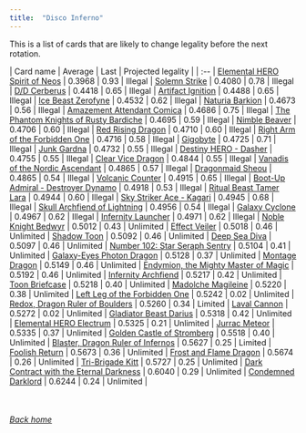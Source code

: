 ```yaml
---
title:  "Disco Inferno"
---
```


This is a list of cards that are likely to change legality before the next rotation.

| Card name | Average | Last | Projected legality |
| :-- |
[Elemental HERO Spirit of Neos](https://db.ygoprodeck.com/card/?search=Elemental%20HERO%20Spirit%20of%20Neos) | 0.3968 | 0.93 | Illegal |
[Solemn Strike](https://db.ygoprodeck.com/card/?search=Solemn%20Strike) | 0.4080 | 0.78 | Illegal |
[D/D Cerberus](https://db.ygoprodeck.com/card/?search=D/D%20Cerberus) | 0.4418 | 0.65 | Illegal |
[Artifact Ignition](https://db.ygoprodeck.com/card/?search=Artifact%20Ignition) | 0.4488 | 0.65 | Illegal |
[Ice Beast Zerofyne](https://db.ygoprodeck.com/card/?search=Ice%20Beast%20Zerofyne) | 0.4532 | 0.62 | Illegal |
[Naturia Barkion](https://db.ygoprodeck.com/card/?search=Naturia%20Barkion) | 0.4673 | 0.56 | Illegal |
[Amazement Attendant Comica](https://db.ygoprodeck.com/card/?search=Amazement%20Attendant%20Comica) | 0.4686 | 0.75 | Illegal |
[The Phantom Knights of Rusty Bardiche](https://db.ygoprodeck.com/card/?search=The%20Phantom%20Knights%20of%20Rusty%20Bardiche) | 0.4695 | 0.59 | Illegal |
[Nimble Beaver](https://db.ygoprodeck.com/card/?search=Nimble%20Beaver) | 0.4706 | 0.60 | Illegal |
[Red Rising Dragon](https://db.ygoprodeck.com/card/?search=Red%20Rising%20Dragon) | 0.4710 | 0.60 | Illegal |
[Right Arm of the Forbidden One](https://db.ygoprodeck.com/card/?search=Right%20Arm%20of%20the%20Forbidden%20One) | 0.4716 | 0.58 | Illegal |
[Gigobyte](https://db.ygoprodeck.com/card/?search=Gigobyte) | 0.4725 | 0.71 | Illegal |
[Junk Gardna](https://db.ygoprodeck.com/card/?search=Junk%20Gardna) | 0.4732 | 0.55 | Illegal |
[Destiny HERO - Dasher](https://db.ygoprodeck.com/card/?search=Destiny%20HERO%20-%20Dasher) | 0.4755 | 0.55 | Illegal |
[Clear Vice Dragon](https://db.ygoprodeck.com/card/?search=Clear%20Vice%20Dragon) | 0.4844 | 0.55 | Illegal |
[Vanadis of the Nordic Ascendant](https://db.ygoprodeck.com/card/?search=Vanadis%20of%20the%20Nordic%20Ascendant) | 0.4865 | 0.57 | Illegal |
[Dragonmaid Sheou](https://db.ygoprodeck.com/card/?search=Dragonmaid%20Sheou) | 0.4865 | 0.54 | Illegal |
[Volcanic Counter](https://db.ygoprodeck.com/card/?search=Volcanic%20Counter) | 0.4915 | 0.65 | Illegal |
[Boot-Up Admiral - Destroyer Dynamo](https://db.ygoprodeck.com/card/?search=Boot-Up%20Admiral%20-%20Destroyer%20Dynamo) | 0.4918 | 0.53 | Illegal |
[Ritual Beast Tamer Lara](https://db.ygoprodeck.com/card/?search=Ritual%20Beast%20Tamer%20Lara) | 0.4944 | 0.60 | Illegal |
[Sky Striker Ace - Kagari](https://db.ygoprodeck.com/card/?search=Sky%20Striker%20Ace%20-%20Kagari) | 0.4945 | 0.68 | Illegal |
[Skull Archfiend of Lightning](https://db.ygoprodeck.com/card/?search=Skull%20Archfiend%20of%20Lightning) | 0.4956 | 0.54 | Illegal |
[Galaxy Cyclone](https://db.ygoprodeck.com/card/?search=Galaxy%20Cyclone) | 0.4967 | 0.62 | Illegal |
[Infernity Launcher](https://db.ygoprodeck.com/card/?search=Infernity%20Launcher) | 0.4971 | 0.62 | Illegal |
[Noble Knight Bedwyr](https://db.ygoprodeck.com/card/?search=Noble%20Knight%20Bedwyr) | 0.5012 | 0.43 | Unlimited |
[Effect Veiler](https://db.ygoprodeck.com/card/?search=Effect%20Veiler) | 0.5018 | 0.46 | Unlimited |
[Shadow Toon](https://db.ygoprodeck.com/card/?search=Shadow%20Toon) | 0.5092 | 0.46 | Unlimited |
[Deep Sea Diva](https://db.ygoprodeck.com/card/?search=Deep%20Sea%20Diva) | 0.5097 | 0.46 | Unlimited |
[Number 102: Star Seraph Sentry](https://db.ygoprodeck.com/card/?search=Number%20102:%20Star%20Seraph%20Sentry) | 0.5104 | 0.41 | Unlimited |
[Galaxy-Eyes Photon Dragon](https://db.ygoprodeck.com/card/?search=Galaxy-Eyes%20Photon%20Dragon) | 0.5128 | 0.37 | Unlimited |
[Montage Dragon](https://db.ygoprodeck.com/card/?search=Montage%20Dragon) | 0.5149 | 0.46 | Unlimited |
[Endymion, the Mighty Master of Magic](https://db.ygoprodeck.com/card/?search=Endymion,%20the%20Mighty%20Master%20of%20Magic) | 0.5192 | 0.46 | Unlimited |
[Infernity Archfiend](https://db.ygoprodeck.com/card/?search=Infernity%20Archfiend) | 0.5217 | 0.42 | Unlimited |
[Toon Briefcase](https://db.ygoprodeck.com/card/?search=Toon%20Briefcase) | 0.5218 | 0.40 | Unlimited |
[Madolche Magileine](https://db.ygoprodeck.com/card/?search=Madolche%20Magileine) | 0.5220 | 0.38 | Unlimited |
[Left Leg of the Forbidden One](https://db.ygoprodeck.com/card/?search=Left%20Leg%20of%20the%20Forbidden%20One) | 0.5242 | 0.02 | Unlimited |
[Redox, Dragon Ruler of Boulders](https://db.ygoprodeck.com/card/?search=Redox,%20Dragon%20Ruler%20of%20Boulders) | 0.5260 | 0.34 | Limited |
[Laval Cannon](https://db.ygoprodeck.com/card/?search=Laval%20Cannon) | 0.5272 | 0.02 | Unlimited |
[Gladiator Beast Darius](https://db.ygoprodeck.com/card/?search=Gladiator%20Beast%20Darius) | 0.5318 | 0.42 | Unlimited |
[Elemental HERO Electrum](https://db.ygoprodeck.com/card/?search=Elemental%20HERO%20Electrum) | 0.5325 | 0.21 | Unlimited |
[Jurrac Meteor](https://db.ygoprodeck.com/card/?search=Jurrac%20Meteor) | 0.5335 | 0.37 | Unlimited |
[Golden Castle of Stromberg](https://db.ygoprodeck.com/card/?search=Golden%20Castle%20of%20Stromberg) | 0.5518 | 0.40 | Unlimited |
[Blaster, Dragon Ruler of Infernos](https://db.ygoprodeck.com/card/?search=Blaster,%20Dragon%20Ruler%20of%20Infernos) | 0.5627 | 0.25 | Limited |
[Foolish Return](https://db.ygoprodeck.com/card/?search=Foolish%20Return) | 0.5673 | 0.36 | Unlimited |
[Frost and Flame Dragon](https://db.ygoprodeck.com/card/?search=Frost%20and%20Flame%20Dragon) | 0.5674 | 0.26 | Unlimited |
[Tri-Brigade Kitt](https://db.ygoprodeck.com/card/?search=Tri-Brigade%20Kitt) | 0.5727 | 0.25 | Unlimited |
[Dark Contract with the Eternal Darkness](https://db.ygoprodeck.com/card/?search=Dark%20Contract%20with%20the%20Eternal%20Darkness) | 0.6040 | 0.29 | Unlimited |
[Condemned Darklord](https://db.ygoprodeck.com/card/?search=Condemned%20Darklord) | 0.6244 | 0.24 | Unlimited |

<br>

###### [Back home](index)